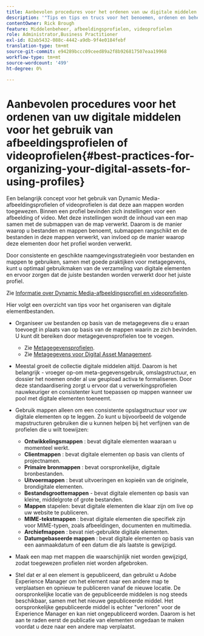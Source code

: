 ```yaml
---
title: Aanbevolen procedures voor het ordenen van uw digitale middelen voor het gebruik van Dynamic Media Image Profiles of Video Profiles
description: '"Tips en tips en trucs voor het benoemen, ordenen en beheren van Dynamic Media-afbeeldingsbestanden en videobestanden."'
contentOwner: Rick Brough
feature: Middelenbeheer, afbeeldingsprofielen, videoprofielen
role: Administrator,Business Practitioner
exl-id: 82ab5432-088c-4442-a9db-9f4e0184febf
translation-type: tm+mt
source-git-commit: e94289bccc09ceed89a2f8b926817507eaa19968
workflow-type: tm+mt
source-wordcount: '499'
ht-degree: 0%

---
```


# Aanbevolen procedures voor het ordenen van uw digitale middelen voor het gebruik van afbeeldingsprofielen of videoprofielen{#best-practices-for-organizing-your-digital-assets-for-using-profiles}

Een belangrijk concept voor het gebruik van Dynamic Media-afbeeldingsprofielen of videoprofielen is dat deze aan mappen worden toegewezen. Binnen een profiel bevinden zich instellingen voor een afbeelding of video. Met deze instellingen wordt de inhoud van een map samen met de submappen van de map verwerkt. Daarom is de manier waarop u bestanden en mappen benoemt, submappen rangschikt en de bestanden in deze mappen verwerkt, van invloed op de manier waarop deze elementen door het profiel worden verwerkt.

Door consistente en geschikte naamgevingsstrategieën voor bestanden en mappen te gebruiken, samen met goede praktijken voor metagegevens, kunt u optimaal gebruikmaken van de verzameling van digitale elementen en ervoor zorgen dat de juiste bestanden worden verwerkt door het juiste profiel.

Zie [Informatie over Dynamic Media-afbeeldingsprofiel en videoprofielen](about-image-video-profiles.md).

Hier volgt een overzicht van tips voor het organiseren van digitale elementbestanden.

* Organiseer uw bestanden op basis van de metagegevens die u eraan toevoegt in plaats van op basis van de mappen waarin ze zich bevinden. U kunt dit bereiken door metagegevensprofielen toe te voegen.

   * Zie [Metagegevensprofielen](/help/assets/metadata-profiles.md).
   * Zie [Metagegevens voor Digital Asset Management](/help/assets/manage-metadata.md).

* Meestal groeit de collectie digitale middelen altijd. Daarom is het belangrijk - vroeger op-om meta-gegevensgebruik, omslagstructuur, en dossier het noemen onder al uw geupload activa te formaliseren. Door deze standaardisering zorgt u ervoor dat u verwerkingsprofielen nauwkeuriger en consistenter kunt toepassen op mappen wanneer uw pool met digitale elementen toeneemt.
* Gebruik mappen alleen om een consistente opslagstructuur voor uw digitale elementen op te leggen. Zo kunt u bijvoorbeeld de volgende mapstructuren gebruiken die u kunnen helpen bij het verfijnen van de profielen die u wilt toewijzen:

   * **Ontwikkelingsmappen** : bevat digitale elementen waaraan u momenteel werkt.
   * **Clientmappen** : bevat digitale elementen op basis van clients of projectnamen.
   * **Primaire bronmappen** : bevat oorspronkelijke, digitale bronbestanden.
   * **Uitvoermappen** : bevat uitvoeringen en kopieën van de originele, brondigitale elementen.
   * **Bestandsgroottemappen**  - bevat digitale elementen op basis van kleine, middelgrote of grote bestanden.
   * **Mappen**  stapelen: bevat digitale elementen die klaar zijn om live op uw website te publiceren.
   * **MIME-tekstmappen** : bevat digitale elementen die specifiek zijn voor MIME-typen, zoals afbeeldingen, documenten en multimedia.
   * **Archiefmappen** : bevat niet-gebruikte digitale elementen.
   * **Datumgebaseerde mappen** : bevat digitale elementen op basis van een aanmaakdatum of een datum die als laatste is gewijzigd.

* Maak een map met mappen die waarschijnlijk niet worden gewijzigd, zodat toegewezen profielen niet worden afgebroken.
* Stel dat er al een element is gepubliceerd, dan gebruikt u Adobe Experience Manager om het element naar een andere map te verplaatsen en opnieuw te publiceren vanaf de nieuwe locatie. De oorspronkelijke locatie van de gepubliceerde middelen is nog steeds beschikbaar, samen met het nieuwe gepubliceerde middel. Het oorspronkelijke gepubliceerde middel is echter &quot;verloren&quot; voor de Experience Manager en kan niet ongepubliceerd worden. Daarom is het aan te raden eerst de publicatie van elementen ongedaan te maken voordat u deze naar een andere map verplaatst.
